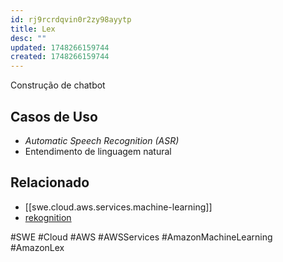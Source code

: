 ```yaml
---
id: rj9rcrdqvin0r2zy98ayytp
title: Lex
desc: ""
updated: 1748266159744
created: 1748266159744
---
```


Construção de chatbot

## Casos de Uso

- _Automatic Speech Recognition (ASR)_
- Entendimento de linguagem natural

## Relacionado

- [[swe.cloud.aws.services.machine-learning]]
- [rekognition](https://aws.amazon.com/lex/)

#SWE #Cloud #AWS #AWSServices #AmazonMachineLearning #AmazonLex
